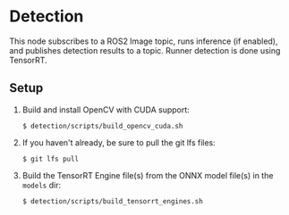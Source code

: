 # Detection

This node subscribes to a ROS2 Image topic, runs inference (if enabled), and publishes detection results to a topic. Runner detection is done using TensorRT.

## Setup

1.  Build and install OpenCV with CUDA support:

        $ detection/scripts/build_opencv_cuda.sh

2.  If you haven't already, be sure to pull the git lfs files:

        $ git lfs pull

3.  Build the TensorRT Engine file(s) from the ONNX model file(s) in the `models` dir:

        $ detection/scripts/build_tensorrt_engines.sh
